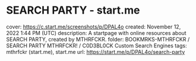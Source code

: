 # SEARCH PARTY - start.me

cover: https://c.start.me/screenshots/p/DPAL4o
created: November 12, 2022 1:44 PM (UTC)
description: A startpage with online resources about SEARCH PARTY, created by MTHRFCKR.
folder: BOOKMRKS-MTHRFCKR / SEARCH PARTY MTHRFCKR! / C0D3BL0CK Custom Search Engines
tags: mthrfckr (start.me), start.me
url: https://start.me/p/DPAL4o/search-party